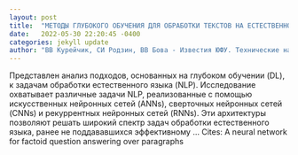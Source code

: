 ```yaml
---
layout: post
title:  "МЕТОДЫ ГЛУБОКОГО ОБУЧЕНИЯ ДЛЯ ОБРАБОТКИ ТЕКСТОВ НА ЕСТЕСТВЕННОМ ЯЗЫКЕ"
date:   2022-05-30 22:20:45 -0400
categories: jekyll update
author: "ВВ Курейчик, СИ Родзин, ВВ Бова - Известия ЮФУ. Технические науки., 2022"
---
```

Представлен анализ подходов, основанных на глубоком обучении (DL), к задачам обработки естественного языка (NLP). Исследование охватывает различные задачи NLP, реализованные с помощью искусственных нейронных сетей (ANNs), сверточных нейронных сетей (CNNs) и рекуррентных нейронных сетей (RNNs). Эти архитектуры позволяют решать широкий спектр задач обработки естественного языка, ранее не поддававшихся эффективному … Cites: ‪A neural network for factoid question answering over paragraphs‬